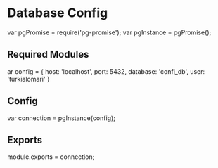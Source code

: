 # Database Config
var pgPromise = require('pg-promise');
var pgInstance = pgPromise();


## Required Modules
ar config = {
  host: 'localhost',
  port: 5432,
  database: 'confi_db',
  user: 'turkialomari' 
}


## Config
var connection = pgInstance(config);

## Exports
module.exports = connection;